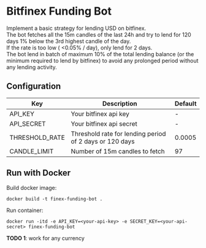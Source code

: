 # Bitfinex Funding Bot

Implement a basic strategy for lending USD on bitfinex.  
The bot fetches all the 15m candles of the last 24h and try to lend for 120 days 1% below the 3rd highest candle of the day.  
If the rate is too low ( <0.05% / day), only lend for 2 days.  
The bot lend in batch of maximum 10% of the total lending balance (or the minimum required to lend by bitfinex) to avoid any prolonged period without any lending activity.

## Configuration
| Key            | Description                                             | Default |
|----------------|---------------------------------------------------------|---------|
| API_KEY        | Your bitfinex api key                                   | -       |
| API_SECRET     | Your bitfinex api secret                                | -       |
| THRESHOLD_RATE | Threshold rate for lending period of 2 days or 120 days | 0.0005  |
| CANDLE_LIMIT   | Number of 15m candles to fetch                          | 97      |


## Run with Docker

Build docker image:

`docker build -t finex-funding-bot .`

Run container:

`docker run -itd -e API_KEY=<your-api-key> -e SECRET_KEY=<your-api-secret> finex-funding-bot`

**TODO 1**: work for any currency
